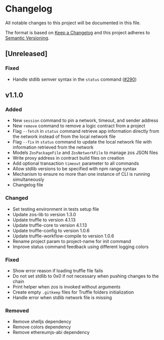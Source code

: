 # Changelog
All notable changes to this project will be documented in this file.

The format is based on [Keep a Changelog](http://keepachangelog.com/en/1.0.0/)
and this project adheres to [Semantic Versioning](http://semver.org/spec/v2.0.0.html).

## [Unreleased]

### Fixed
- Handle stdlib semver syntax in the `status` command ([#290](https://github.com/zeppelinos/zos-cli/issues/290))

## v1.1.0

### Added
- New `session` command to pin a network, timeout, and sender address
- New `remove` command to remove a logic contract from a project
- Flag `--fetch` in `status` command retrieve app information directly from the network instead of from the local network file
- Flag `--fix` in `status` command to update the local network file with information retrieved from the network
- Models `ZosPackageFile` and `ZosNetworkFile` to manage zos JSON files 
- Write proxy address in contract build files on creation
- Add optional transaction `timeout` parameter to all commands
- Allow stdlib versions to be specified with npm range syntax
- Mechanism to ensure no more than one instance of CLI is running simultaneously
- Changelog file

### Changed
- Set testing environment in tests setup file
- Update zos-lib to version 1.3.0
- Update truffle to version 4.1.13
- Update truffle-core to version 4.1.13
- Update truffle-config to version 1.0.6
- Update truffle-workflow-compile to version 1.0.6
- Rename project param to project-name for init command
- Improve status command feedback using different logging colors

### Fixed
- Show error reason if loading truffle file fails
- Do not set stdlib to 0x0 if not necessary when pushing changes to the chain
- Print helper when zos is invoked without arguments
- Create empty `.gitkeep` files for Truffle folders initialization
- Handle error when stdlib network file is missing

### Removed
- Remove shelljs dependency
- Remove colors dependency
- Remove ethereumjs-abi dependency

